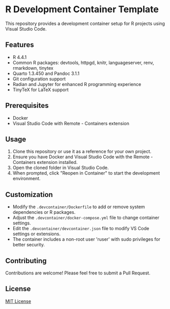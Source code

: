 # R Development Container Template

This repository provides a development container setup for R projects using Visual Studio Code.

## Features

- R 4.4.1
- Common R packages: devtools, httpgd, knitr, languageserver, renv, rmarkdown, tinytex
- Quarto 1.3.450 and Pandoc 3.1.1
- Git configuration support
- Radian and Jupyter for enhanced R programming experience
- TinyTeX for LaTeX support

## Prerequisites

- Docker
- Visual Studio Code with Remote - Containers extension

## Usage

1. Clone this repository or use it as a reference for your own project.
2. Ensure you have Docker and Visual Studio Code with the Remote - Containers extension installed.
3. Open the cloned folder in Visual Studio Code.
4. When prompted, click "Reopen in Container" to start the development environment.

## Customization

- Modify the `.devcontainer/Dockerfile` to add or remove system dependencies or R packages.
- Adjust the `.devcontainer/docker-compose.yml` file to change container settings.
- Edit the `.devcontainer/devcontainer.json` file to modify VS Code settings or extensions.
- The container includes a non-root user 'ruser' with sudo privileges for better security.

## Contributing

Contributions are welcome! Please feel free to submit a Pull Request.

## License

[MIT License](LICENSE)
